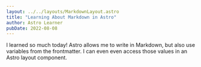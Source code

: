 ```yaml
---
layout: ../../layouts/MarkdownLayout.astro
title: "Learning About Markdown in Astro"
author: Astro Learner
pubDate: 2022-08-08
---
```

I learned so much today! Astro allows me to write in Markdown, but also use variables from the frontmatter. I can even even access those values in an Astro layout component.